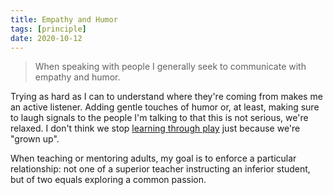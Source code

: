 ```yaml
---
title: Empathy and Humor
tags: [principle]
date: 2020-10-12
---
```


> When speaking with people I generally seek to communicate with empathy and humor.

Trying as hard as I can to understand where they're coming from makes me an active listener. Adding gentle touches of humor or, at least, making sure to laugh signals to the people I'm talking to that this is not serious, we're relaxed. I don't think we stop [learning through play][learningthroughplay] just because we're "grown up".

When teaching or mentoring adults, my goal is to enforce a particular relationship: not one of a superior teacher instructing an inferior student, but of two equals exploring a common passion.

[learningthroughplay]: https://en.wikipedia.org/wiki/Learning_through_play